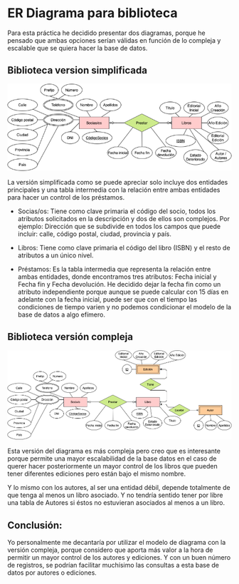 # ER Diagrama para biblioteca

Para esta práctica he decidido presentar dos diagramas, porque he pensado que ambas opciones serían válidas en función de lo compleja y escalable que se quiera hacer la base de datos.

## Biblioteca version simplificada

![Biblioteca version simplificada](Biblioteca_version_simplificada.png)

La versión simplificada como se puede apreciar solo incluye dos entidades principales y una tabla intermedia con la relación entre ambas entidades para hacer un control de los préstamos.

- Socias/os: Tiene como clave primaria el código del socio, todos los atributos solicitados en la descripción y dos de ellos son complejos. Por ejemplo: Dirección que se subdivide en todos los campos que puede incluir: calle, código postal, ciudad, provincia y país.

- Libros: Tiene como clave primaria el código del libro (ISBN) y el resto de atributos a un único nivel.

- Préstamos: Es la tabla intermedia que representa la relación entre ambas entidades, donde encontramos tres atributos: Fecha inicial y Fecha fin y Fecha devolución. He decidido dejar la fecha fin como un atributo independiente porque aunque se puede calcular con 15 días en adelante con la fecha inicial, puede ser que con el tiempo las condiciones de tiempo varien y no podemos condicionar el modelo de la base de datos a algo efímero.


## Biblioteca versión compleja

![Biblioteca versión compleja](Biblioteca_version_compleja.png)

Esta versión del diagrama es más compleja pero creo que es interesante porque permite una mayor escalabilidad de la base datos en el caso de querer hacer posteriormente un mayor control de los libros que pueden tener diferentes ediciones pero están bajo el mismo nombre.

Y lo mismo con los autores, al ser una entidad débil, depende totalmente de que tenga al menos un libro asociado. Y no tendría sentido tener por libre una tabla de Autores si éstos no estuvieran asociados al menos a un libro.

## Conclusión:

Yo personalmente me decantaría por utilizar el modelo de diagrama con la versión compleja, porque considero que aporta más valor a la hora de permitir un mayor control de los autores y ediciones. Y con un buen número de registros, se podrían facilitar muchísimo las consultas a esta base de datos por autores o ediciones.
